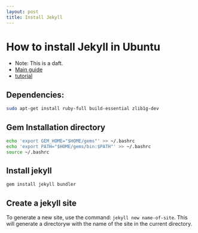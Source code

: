 ```yaml
---
layout: post
title: Install Jekyll
---
```


# How to install Jekyll in Ubuntu

* Note: This is a daft. 
* [Main guide](https://jekyllrb.com/docs/installation/ubuntu/)
* [tutorial](https://kinsta.com/blog/jekyll-static-site/)

## Dependencies:

```bash
sudo apt-get install ruby-full build-essential zlib1g-dev
```

## Gem Installation directory 

```bash
echo 'export GEM_HOME="$HOME/gems"' >> ~/.bashrc
echo 'export PATH="$HOME/gems/bin:$PATH"' >> ~/.bashrc
source ~/.bashrc
```

## Install jekyll

```bash
gem install jekyll bundler
```

## Create a jekyll site

To generate a new site, use the command: `jekyll new name-of-site`. This will generate a directoryw with the name of the site in the current directory.
